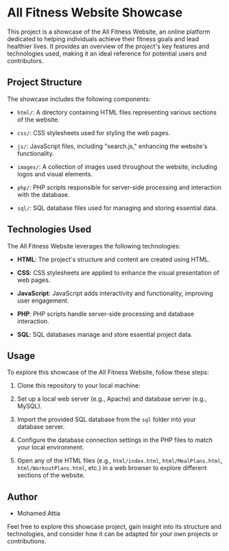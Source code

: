 # All Fitness Website Showcase

This project is a showcase of the All Fitness Website, an online platform dedicated to helping individuals achieve their fitness goals and lead healthier lives. It provides an overview of the project's key features and technologies used, making it an ideal reference for potential users and contributors.

## Project Structure

The showcase includes the following components:

- `html/`: A directory containing HTML files representing various sections of the website.
  
- `css/`: CSS stylesheets used for styling the web pages.

- `js/`: JavaScript files, including "search.js," enhancing the website's functionality.

- `images/`: A collection of images used throughout the website, including logos and visual elements.

- `php/`: PHP scripts responsible for server-side processing and interaction with the database.

- `sql/`: SQL database files used for managing and storing essential data.

## Technologies Used

The All Fitness Website leverages the following technologies:

- **HTML**: The project's structure and content are created using HTML.

- **CSS**: CSS stylesheets are applied to enhance the visual presentation of web pages.

- **JavaScript**: JavaScript adds interactivity and functionality, improving user engagement.

- **PHP**: PHP scripts handle server-side processing and database interaction.

- **SQL**: SQL databases manage and store essential project data.

## Usage

To explore this showcase of the All Fitness Website, follow these steps:

1. Clone this repository to your local machine:

2. Set up a local web server (e.g., Apache) and database server (e.g., MySQL).

3. Import the provided SQL database from the `sql` folder into your database server.

4. Configure the database connection settings in the PHP files to match your local environment.

5. Open any of the HTML files (e.g., `html/index.html`, `html/MealPlans.html`, `html/WorkoutPlans.html`, etc.) in a web browser to explore different sections of the website.

## Author

- Mohamed Attia

Feel free to explore this showcase project, gain insight into its structure and technologies, and consider how it can be adapted for your own projects or contributions.
